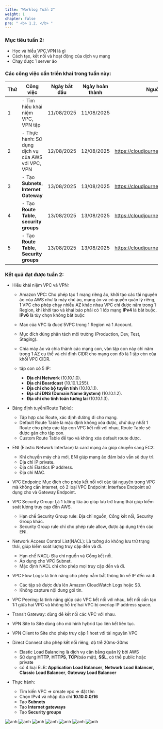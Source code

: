 ```yaml
---
title: "Worklog Tuần 2"
weight: 1
chapter: false
pre: " <b> 1.2. </b> "
---
```


### Mục tiêu tuần 2:

- Học và hiểu VPC,VPN là gì
- Cách tạo, kết nối và hoạt động của dịch vụ mạng
- Chạy được 1 server ảo

### Các công việc cần triển khai trong tuần này:

| Thứ | Công việc                                         | Ngày bắt đầu | Ngày hoàn thành | Nguồn tài liệu                            |
| --- | ------------------------------------------------- | ------------ | --------------- | ----------------------------------------- |
| 1   | - Tìm hiểu khái niệm VPC, VPN tập                 | 11/08/2025   | 11/08/2025      |
| 2   | - Thực hành: Sử dụng dịch vụ của AWS với VPC, VPN | 12/08/2025   | 12/08/2025      | <https://cloudjourney.awsstudygroup.com/> |
| 3   | - Tạo **Subnets**, **Internet Gateway**           | 13/08/2025   | 13/08/2025      | <https://cloudjourney.awsstudygroup.com/> |
| 4   | - Tạo **Route Table**, **security groups**        | 13/08/2025   | 13/08/2025      | <https://cloudjourney.awsstudygroup.com/> |
| 5   | - Tạo **Route Table**, **Security groups**        | 13/08/2025   | 13/08/2025      | <https://cloudjourney.awsstudygroup.com/> |

### Kết quả đạt được tuần 2:

- Hiểu khái niệm VPC và VPN:

  - Amazon VPC: Cho phép tạo 1 mạng riêng ảo, khởi tạo các tài nguyên ảo của AWS như là máy chủ ảo, mạng ảo và có quyền quản lý riêng, 1 VPC cho phép chạy nhiều AZ khác nhau VPC chỉ được nằm trong 1 Region, khi khởi tạo và khai báo phải có 1 lớp mạng **IPv4** là bắt buộc, **IPv6** là tùy chọn không bắt buộc

  - Max của VPC là đucợ 5VPC trong 1 Region và 1 Account.
  - Mục đích dùng phân tách môi trường (Production, Dev, Test, Staging).
  - Chia máy ảo và chia thành các mạng con, vàn tập con này chỉ năm trong 1 AZ cụ thể và chỉ định CIDR cho mạng con đó là 1 tập còn của khối VPC CIDR.
  - tập con có 5 IP:
    - **Địa chỉ Network** (10.10.1.0).
    - **Địa chỉ Boardcast** (10.10.1.255).
    - **Địa chỉ cho bộ tuyến tính** (10.10.1.1).
    - **Địa chỉ DNS (Domain Name System)** (10.10.1.2).
    - **Địa chỉ cho tính toán tương lai** (10.10.1.3).

- Bảng định tuyến(Route Table):

  - Tập hợp các Route, xác định đường đi cho mạng.
  - Default Route Table là mặc định không xóa được, chứ duy nhất 1 Route cho phép các tập con VPC kết nối với nhau, Route Table sẽ được gán cho tập con.
  - Custom Route Table để tạo và không xóa default route được.

- ENI (Elastic Network Interface) là card mạng ảo giúp chuyển sang EC2:

  - Khỉ chuyển máy chủ mới, ENI giúp mạng ảo đảm bảo vẫn sẽ duy trì.
  - Địa chỉ IP private.
  - Địa chỉ Elastics IP address.
  - Địa chỉ MAC.

- VPC Endpoint: Mục đích cho phép kết nối với các tài nguyên trong VPC mà không cần internet, có 2 loại VPC Endpoint: Interface Endpoint sử dụng cho và Gateway Endpoint.

- VPC Security Group: Là 1 tường lửa ảo giúp lưu trữ trạng thái giúp kiểm soát lượng truy cạp đến AWS.

  - Hạn chế Security Group rule: Địa chỉ nguồn, Cổng kết nối, Security Group khác.
  - Security Group rule chỉ cho phép rule allow, được áp dụng trên các ENI.

- Network Access Control List(NACL): Là tưởng ảo không lưu trữ trạng thái, giúp kiểm soát lượng truy cập đến và đi.

  - Hạn chế NACL: Địa chỉ nguồn và Cổng kết nối.
  - Áp dụng cho VPC Subnet.
  - Mặc định NACL chỉ cho phép mọi truy cập đến và đi.

- VPC Flow Logs: là tính năng cho phép nắm bắt thông tin về IP đến và đi.
  - Các tập sẽ được đưa lên Amazon CloudWatch Logs hoặc S3.
  - Không capture nội dung gói tin.
- VPC Peering: là tính năng giúp các VPC kết nối với nhau, kết nối cần tạo 1:1 giữa hai VPC và không hỗ trợ hai VPC bị overlap IP address space.
- Transit Gateway: dùng để kết nối các VPC với nhau.

- VPN Site to Site dùng cho mô hình hybrid tạo liên kết liên tục.
- VPN Client to Site cho phép truy cập 1 host với tài nguyên VPC
- Direct Connect cho phép kết nối riêng, độ trễ 20ms-30ms

  - Elastic Load Balancing là dịch vụ cân bằng quản lý bởi AWS
  - Sử dụng **HTTP**, **HTTPS**, **TCP**(bảo mật), **SSL**, có thể public hoặc private
  - có 4 loại ELB: **Application Load Balancer**, **Network Load Balancer**, **Classic Load Balancer**, **Gateway Load Balancer**

- Thực hành:
  - Tìm kiến VPC => create vpc => đặt tên
  - Chọn IPv4 và nhập địa chỉ **10.10.0.0/16**
  - Tạo **Subnets**
  - Tạo **Internet gateways**
  - Tạo **Security groups**

![anh](/static/images/a1.png)
![anh](/static/images/a2.png)
![anh](/static/images/a3.png)
![anh](/static/images/a4.png)
![anh](/static/images/a5.png)
![anh](/static/images/a6.png)
![anh](/static/images/a7.png)
